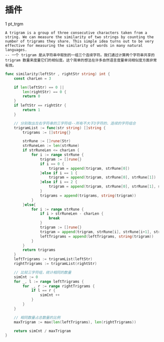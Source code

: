 # 插件

1 pt_trgm

    A trigram is a group of three consecutive characters taken from a string. We can measure the similarity of two strings by counting the number of trigrams they share. This simple idea turns out to be very effective for measuring the similarity of words in many natural languages.
    -- 一个 trigram 是从字符串中取到的一组三个连续字符。我们通过计算两个字符串共享的 trigram 数量来度量它们的相似度。这个简单的想法在许多自然语言度量单词相似度方面非常有效。

```go
func similarity(leftStr , rightStr string) int {
    const charLen = 3

    if len(leftStr) == 0 ||
        len(rightStr) == 0 {
        return 0
    }
    if leftStr == rightStr {
        return 1
    }

    // 分别取出左右字符串的三字符组--所有不大于3字符的、连续的字符组合
    trigramList := func(str string) []string {
        trigrams := []string{}

        strRune := []rune(Str)
        strRuneLen := len(strRune)
        if strRuneLen <= charLen {
            for i := range strRune {
                trigram := []rune{}
                if i == 0 {
                    trigram = append(trigram, strRune[0])
                }else if i == 1 {
                    trigram = append(trigram, strRune[0], strRune[1])
                }else if i == 2 {
                    trigram = append(trigram, strRune[0], strRune[1], strRune[2])
                }
                trigrams = append(trigrams, string(trigram))
            }
        }else{
            for i := range strRune {
                if i > strRuneLen - charLen {
                    break
                }
                trigram := []rune{}
                trigram = append(trigram, strRune[i], strRune[i+1], strRune[i+2])
                leftTrigrams = append(leftTrigrams, string(trigram))
            }
        }
        return trigrams
    }
    leftTrigrams := trigramList(leftStr)
    rightTrigrams := trigramList(rightStr)

    // 比较三字符组，统计相同的数量
    simCnt := 0
    for _, l := range leftTrigrams {
        for _, r := range rightTrigrams {
            if l == r {
                simCnt ++
            }
        }
    }

    // 相同数量占总数量的比例
    maxTrigram := max(len(leftTrigrams), len(rightTrigrams))

    return simCnt / maxTrigram
}
```
